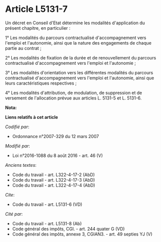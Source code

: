 # Article L5131-7

Un décret en Conseil d'Etat détermine les modalités d'application du présent chapitre, en particulier :

1° Les modalités du parcours contractualisé d'accompagnement vers l'emploi et l'autonomie, ainsi que la nature des
engagements de chaque partie au contrat ;

2° Les modalités de fixation de la durée et de renouvellement du parcours contractualisé d'accompagnement vers l'emploi et
l'autonomie ;

3° Les modalités d'orientation vers les différentes modalités du parcours contractualisé d'accompagnement vers l'emploi et
l'autonomie, ainsi que leurs caractéristiques respectives ;

4° Les modalités d'attribution, de modulation, de suppression et de versement de l'allocation prévue aux articles L. 5131-5
et L. 5131-6.

**Nota:**



**Liens relatifs à cet article**

_Codifié par_:

  - Ordonnance n°2007-329 du 12 mars 2007

_Modifié par_:

  - Loi n°2016-1088 du 8 août 2016 - art. 46 (V)

_Anciens textes_:

  - Code du travail - art. L322-4-17-2 (AbD)
  - Code du travail - art. L322-4-17-3 (AbD)
  - Code du travail - art. L322-4-17-4 (AbD)

_Cite_:

  - Code du travail - art. L5131-6 (VD)

_Cité par_:

  - Code du travail - art. L5131-8 (Ab)
  - Code général des impôts, CGI. - art. 244 quater G (VD)
  - Code général des impôts, annexe 3, CGIAN3. - art. 49 septies YJ (V)
